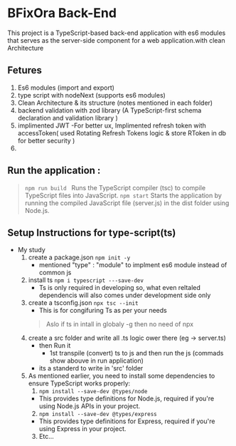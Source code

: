 # BFixOra Back-End
This project is a TypeScript-based back-end application with es6 modules  that serves as the server-side component for a web application.with clean Architecture

## Fetures
1. Es6 modules (import and export)
2. type script with nodeNext (supports es6 modules)
3. Clean Architecture & its structure (notes mentioned in each folder)
4. backend validation with zod library (A TypeScript-first schema declaration and validation library )
5. implimented JWT -For better ux, Implimented refresh token with accessToken( used Rotating Refresh Tokens logic & store RToken in db for better security )
6. 

## Run the application :
> ```npm run build ```
   Runs the TypeScript compiler (tsc) to compile TypeScript files into JavaScript.
> ```npm start```
   Starts the application by running the compiled JavaScript file (server.js) in the dist folder using Node.js.


## Setup Instructions for type-script(ts)
- My study 
   1. create a package.json  ```npm init -y```
         * mentioned "type" : "module" to implment  es6 module instead of common js
   2. install ts  ```npm i typescript ---save-dev```
         * Ts is only required in developing so, what even reltaled dependencis will also comes under development side only 
   3. create a tsconfig.json ```npx tsc --init```
         * This is for congifuring Ts as per your needs 
         > Aslo if ts in intall in globaly -g then no need of npx 
   4.  create a src folder and write all .ts logic ower there (eg -> server.ts)
         * then Run it
            - 1st transpile (convert) ts to js and then run the js  (commads show abouve in run application)
         * its a standerd to write in 'src' folder 
   5. As mentioned earlier, you need to install some dependencies to ensure TypeScript works properly:
      1. `npm install --save-dev @types/node`  
      - This provides type definitions for Node.js, required if you're using Node.js APIs in your project.
      2. `npm install --save-dev @types/express`  
      - This provides type definitions for Express, required if you're using Express in your project.
      3. Etc... 





